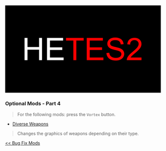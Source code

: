 ![HyperEssentials Branding](https://raw.githubusercontent.com/Biblioklept/hyperessentials/main/img/hetes2.png)

### Optional Mods - Part 4

> For the following mods: press the `Vortex` button.

- [Diverse Weapons](https://www.nexusmods.com/daggerfallunity/mods/242)
> Changes the graphics of weapons depending on their type.

[<< Bug Fix Mods](./part3.md)
